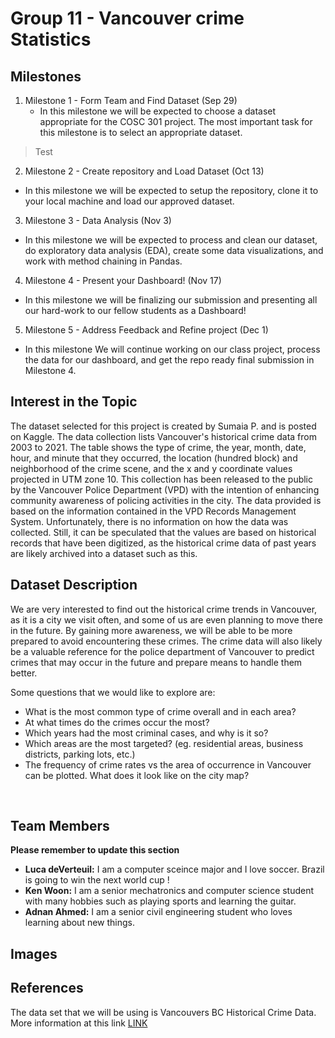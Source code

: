 # Group 11 - Vancouver crime Statistics

## Milestones

1. Milestone 1 - Form Team and Find Dataset (Sep 29)
   * In this milestone we will be expected to choose a dataset appropriate for the COSC 301 project. The most important task for this milestone is to select an appropriate dataset.

> Test

2. Milestone 2 - Create repository and Load Dataset (Oct 13)
- In this milestone we will be expected to setup the repository, clone it to your local machine and load our approved dataset.
3. Milestone 3 - Data Analysis (Nov 3)
- In this milestone we will be expected to process and clean our dataset, do exploratory data analysis (EDA), create some data visualizations, and work with method chaining in Pandas. 
4. Milestone 4 - Present your Dashboard! (Nov 17)
- In this milestone we will be finalizing our submission and presenting all our hard-work to our fellow students as a Dashboard!
5. Milestone 5 - Address Feedback and Refine project (Dec 1)
- In this milestone We will continue working on our class project, process the data for our dashboard, and get the repo ready final submission in Milestone 4.

## Interest in the Topic

The dataset selected for this project is created by Sumaia P. and is posted on Kaggle. The data collection lists Vancouver's historical crime data from 2003 to 2021. The table shows the type of crime, the year, month, date, hour, and minute that they occurred, the location (hundred block) and neighborhood of the crime scene, and the x and y coordinate values projected in UTM zone 10. This collection has been released to the public by the Vancouver Police Department (VPD) with the intention of enhancing community awareness of policing activities in the city. The data provided is based on the information contained in the VPD Records Management System. Unfortunately, there is no information on how the data was collected. Still, it can be speculated that the values are based on historical records that have been digitized, as the historical crime data of past years are likely archived into a dataset such as this.

## Dataset Description

We are very interested to find out the historical crime trends in Vancouver, as it is a city we visit often, and some of us are even planning to move there in the future. By gaining more awareness, we will be able to be more prepared to avoid encountering these crimes. The crime data will also likely be a valuable reference for the police department of Vancouver to predict crimes that may occur in the future and prepare means to handle them better.

Some questions that we would like to explore are:

- What is the most common type of crime overall and in each area?
- At what times do the crimes occur the most?
- Which years had the most criminal cases, and why is it so?
- Which areas are the most targeted? (eg. residential areas, business districts, parking lots, etc.)
- The frequency of crime rates vs the area of occurrence in Vancouver can be plotted. What does it look like on the city map?

&nbsp;

## Team Members

**Please remember to update this section**

- **Luca deVerteuil:** I am a computer sceince major and I love soccer. Brazil is going to win the next world cup !
- **Ken Woon:** I am a senior mechatronics and computer science student with many hobbies such as playing sports and learning the guitar.
- **Adnan Ahmed:** I am a senior civil engineering student who loves learning about new things.

## Images



## References

The data set that we will be using is Vancouvers BC Historical Crime Data. More information at this link [LINK](https://www.kaggle.com/datasets/sumaiaparveenshupti/vancouver-bc-historical-crime-data)



